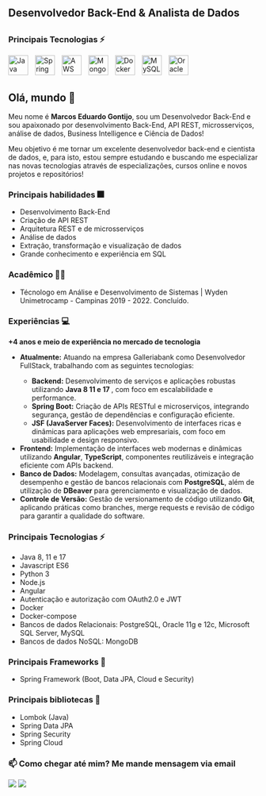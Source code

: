 <h2>Desenvolvedor Back-End & Analista de Dados<h2>

<!-- Imagens de Tecnologias -->
<h3>Principais Tecnologias ⚡</h3>
<div>
  <img src="https://img.icons8.com/color/48/000000/java-coffee-cup-logo.png" alt="Java" title="Java" style="width: 40px; height: 40px; margin-right: 10px;">
  <img src="https://img.icons8.com/color/48/000000/spring-logo.png" alt="Spring Boot" title="Spring Boot" style="width: 40px; height: 40px; margin-right: 10px;">
  <img src="https://img.icons8.com/color/48/000000/amazon-web-services.png" alt="AWS" title="AWS" style="width: 40px; height: 40px; margin-right: 10px;">
  <img src="https://img.icons8.com/color/48/000000/mongodb.png" alt="MongoDB" title="MongoDB" style="width: 40px; height: 40px; margin-right: 10px;">
  <img src="https://img.icons8.com/color/48/000000/docker.png" alt="Docker" title="Docker" style="width: 40px; height: 40px; margin-right: 10px;">
  <img src="https://img.icons8.com/color/48/000000/mysql-logo.png" alt="MySQL" title="MySQL" style="width: 40px; height: 40px; margin-right: 10px;">
  <img src="https://img.icons8.com/color/48/000000/oracle-logo.png" alt="Oracle" title="Oracle" style="width: 40px; height: 40px; margin-right: 10px;">
</div>

<h2>Olá, mundo 👋</h2>
<p>Meu nome é <strong>Marcos Eduardo Gontijo</strong>, sou um Desenvolvedor Back-End e sou apaixonado por desenvolvimento Back-End, API REST, microsserviços, análise de dados, Business Intelligence e Ciência de Dados!</p>

<p>Meu objetivo é me tornar um excelente desenvolvedor back-end e cientista de dados, e, para isto, estou sempre estudando e buscando me especializar nas novas tecnologias através de especializações, cursos online e novos projetos e repositórios!</p>

<h3>Principais habilidades 🎆</h3>
<ul>
  <li>Desenvolvimento Back-End</li>
  <li>Criação de API REST</li>
  <li>Arquitetura REST e de microsserviços</li>
  <li>Análise de dados</li>
  <li>Extração, transformação e visualização de dados</li>
  <li>Grande conhecimento e experiência em SQL</li>
</ul>

<h3>Acadêmico 👨‍💻</h3>
<ul>
  <li>Técnologo em Análise e Desenvolvimento de Sistemas | Wyden Unimetrocamp - Campinas 2019 - 2022. Concluído.</li>
</ul>

<h3>Experiências 💻</h3>
<p><strong>+4 anos e meio de experiência no mercado de tecnologia</strong></p>

<ul>
  <li><strong>Atualmente:</strong> Atuando na empresa Galleriabank como Desenvolvedor FullStack, trabalhando com as seguintes tecnologias:</li>
  <ul>
    <li><strong>Backend:</strong> Desenvolvimento de serviços e aplicações robustas utilizando <strong>Java 8 11 e 17 </strong>, com foco em escalabilidade e performance.</li>
    <li><strong>Spring Boot:</strong> Criação de APIs RESTful e microserviços, integrando segurança, gestão de dependências e configuração eficiente.</li>
    <li><strong>JSF (JavaServer Faces):</strong> Desenvolvimento de interfaces ricas e dinâmicas para aplicações web empresariais, com foco em usabilidade e design responsivo.</li>
  </ul>
  <li><strong>Frontend:</strong> Implementação de interfaces web modernas e dinâmicas utilizando <strong>Angular</strong>, <strong>TypeScript</strong>, componentes reutilizáveis e integração eficiente com APIs backend.</li>
  <li><strong>Banco de Dados:</strong> Modelagem, consultas avançadas, otimização de desempenho e gestão de bancos relacionais com <strong>PostgreSQL</strong>, além de utilização de <strong>DBeaver</strong> para gerenciamento e visualização de dados.</li>
  <li><strong>Controle de Versão:</strong> Gestão de versionamento de código utilizando <strong>Git</strong>, aplicando práticas como branches, merge requests e revisão de código para garantir a qualidade do software.</li>
</ul>

<h3>Principais Tecnologias ⚡</h3>
<ul>
  <li>Java 8, 11 e 17</li>
  <li>Javascript ES6</li>
  <li>Python 3</li>
  <li>Node.js</li>
  <li>Angular</li>
  <li>Autenticação e autorização com OAuth2.0 e JWT</li>
  <li>Docker</li>
  <li>Docker-compose</li>
  <li>Bancos de dados Relacionais: PostgreSQL, Oracle 11g e 12c, Microsoft SQL Server, MySQL</li>
  <li>Bancos de dados NoSQL: MongoDB</li>
</ul>

<h3>Principais Frameworks 🔨</h3>
<ul>
  <li>Spring Framework (Boot, Data JPA, Cloud e Security)</li>
</ul>

<h3>Principais bibliotecas 📕</h3>
<ul>
  <li>Lombok (Java)</li> 
  <li>Spring Data JPA</li>
  <li>Spring Security</li>
  <li>Spring Cloud</li>
</ul>

<h3>📫 Como chegar até mim? Me mande mensagem via email</h3>

  
  <div> 
  <a href = "mailto:marcoseduardogontijo@gmail.com"><img src="https://img.shields.io/badge/-Gmail-%23333?style=for-the-badge&logo=gmail&logoColor=white" target="_blank"></a>
  <a href="[https://www.linkedin.com/in/marcos-eduardo-46a451148/](https://www.linkedin.com/in/marcos-gontijo-46a451148/)" target="_blank"><img src="https://img.shields.io/badge/-LinkedIn-%230077B5?style=for-the-badge&logo=linkedin&logoColor=white" target="_blank"></a> 
    
</div>



